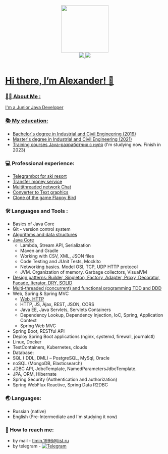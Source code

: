 <div id="header" align="center">
  <img src="https://media.giphy.com/media/wpoLqr5FT1sY0/giphy.gif" width="150"/>
</div>
<div id="badges" align="center">
    <a href="https://www.instagram.com/timin_alex">
  <img src="https://img.shields.io/badge/instagram-white?logo=instagram&logoColor=red&style=for-the-badge"/>
       <a href="https://vk.com/timin777aleksandr">
  <img src="https://img.shields.io/badge/vk-white?logo=vk&logoColor=blue&style=for-the-badge"/>
</div>

<p align="center"><img src="https://komarev.com/ghpvc/?username=AlexanderTimin96&style=flat-square&color=blue" alt=""></p>

# Hi there, I’m Alexander! 👋

### :woman_technologist: About Me :

I'm a Junior Java Developer

### :books: My education:

* Bachelor's degree in Industrial and Civil Engineering (2019)
* Master's degree in Industrial and Civil Engineering (2021)
* Training courses [Java-разработчик с нуля](https://netology.ru/programs/java-developer) (I'm studying now. Finish in
   2023)

### :computer: Professional experience:
- [Telegrambot for ski resort](https://github.com/AlexanderTimin96/SkiPass_telegramBot)
- [Transfer money service](https://github.com/AlexanderTimin96/MoneyTransferService)
- [Multithreaded network Chat](https://github.com/AlexanderTimin96/NetworkChat)
- [Converter to Text graphics](https://github.com/AlexanderTimin96/ConverterToTextGrafics)
- [Clone of the game Flappy Bird ](https://github.com/AlexanderTimin96/cloneOfTheGameFlappyBird/tree/main)


### :hammer_and_wrench: Languages and Tools :

- Basics of Java Core
- Git - version control system
- [Algorithms and data structures](https://github.com/AlexanderTimin96/Algorithms_and_data_structures_homeworks)
- [Java Core](https://github.com/AlexanderTimin96/Java_Core_Homework)
    - Lambda, Stream API, Serialization
    - Maven and Gradle
    - Working with CSV, XML, JSON files
    - Code Testing and JUnit Tests, Mockito 
    - Networking basics. Model OSI, TCP, UDP HTTP protocol
    - JVM. Organization of memory. Garbage collectors, VisualVM
- [Design patterns: Builder, Singleton, Factory, Adapter, Proxy, Decorator, Facade, Iterator, DRY, SOLID](https://github.com/AlexanderTimin96/Patterns_Homework)
- [Multi-threaded (concurrent) and functional programming TDD and DDD](https://github.com/AlexanderTimin96/Multithreading_Homework)
- Web, Spring & Spring MVC
    - [Web, HTTP](https://github.com/AlexanderTimin96/http-server/commits/main)
    - HTTP, JS, Ajax, REST, JSON, CORS
    - Java EE, Java Servlets, Servlets Containers
    - Dependency Lookup, Dependency Injection, IoC, Spring, Application Context
    - Spring Web MVC
- Spring Boot, RESTful API
- Deploy Spring Boot applications (nginx, systemd, firewall, journalctl)
- Linux, Docker
- TestContainers, Kubernetes, clouds
- Database:  
- SQL ( DDL, DML) – PostgreSQL, MySql, Oracle
- noSQL (MongoDB, Elasticsearch)
- JDBC API, JdbcTemplate, NamedParametersJdbcTemplate.
- JPA, ORM, Hibernate
- Spring Security (Authentication and authorization)
- Spring WebFlux Reactive, Spring Data R2DBC

### 🌏 Languages:

+ Russian (native)
+ English (Pre-Intermediate and I'm studying it now)

### 💬 How to reach me:

- by mail - timin.1996@list.ru
- by telegram - [![Telegram](https://img.shields.io/badge/telegram-blue?logo=telegram&logoColor=white&style=for-the-badge)](https://t.me/Rubiks_cube666)
